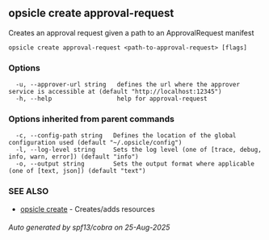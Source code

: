 ## opsicle create approval-request

Creates an approval request given a path to an ApprovalRequest manifest

```
opsicle create approval-request <path-to-approval-request> [flags]
```

### Options

```
  -u, --approver-url string   defines the url where the approver service is accessible at (default "http://localhost:12345")
  -h, --help                  help for approval-request
```

### Options inherited from parent commands

```
  -c, --config-path string   Defines the location of the global configuration used (default "~/.opsicle/config")
  -l, --log-level string     Sets the log level (one of [trace, debug, info, warn, error]) (default "info")
  -o, --output string        Sets the output format where applicable (one of [text, json]) (default "text")
```

### SEE ALSO

* [opsicle create](cli/opsicle_create.md)	 - Creates/adds resources

###### Auto generated by spf13/cobra on 25-Aug-2025

